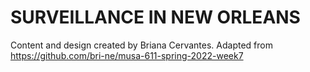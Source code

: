 # SURVEILLANCE IN NEW ORLEANS

Content and design created by Briana Cervantes.
Adapted from https://github.com/bri-ne/musa-611-spring-2022-week7